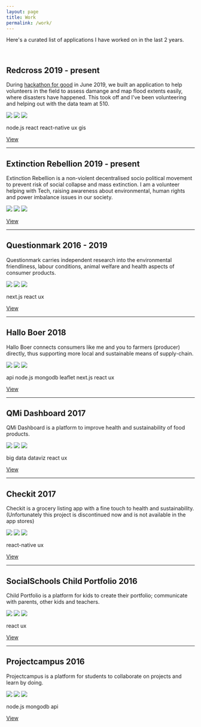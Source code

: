 ```yaml
---
layout: page
title: Work
permalink: /work/
---
```


Here's a curated list of applications I have worked on in the last 2 years.

<br/>

<h2 class="mt-0">
  Redcross
  <span class="post-meta pull-right">2019 - present</span>
</h2>

During [hackathon for good](https://www.hackathonforgood.org/) in June 2019, we built an application to help volunteers in the field to assess damange and map flood extents easily, where disasters have happened. This took off and I've been volunteering and helping out with the data team at 510.

<img class="img-portfolio" src="https://place-hold.it/200">
<img class="img-portfolio" src="https://place-hold.it/200">
<img class="img-portfolio" src="https://place-hold.it/200">

<p>
  <span class="tag">node.js</span>
  <span class="tag">react</span>
  <span class="tag">react-native</span>
  <span class="tag">ux</span>
  <span class="tag">gis</span>
</p>

<a href="https://510.global/">View</a>

---

<h2 class="mt-0">
  Extinction Rebellion
  <span class="post-meta pull-right">2019 - present</span>
</h2>

Extinction Rebellion is a non-violent decentralised socio political movement to prevent risk of social collapse and mass extinction. I am a volunteer helping with Tech, raising awareness about environmental, human rights and power imbalance issues in our society.

<img class="img-portfolio" src="https://place-hold.it/200">
<img class="img-portfolio" src="https://place-hold.it/200">
<img class="img-portfolio" src="https://place-hold.it/200">

<a href="https://extinctionrebellion.nl/">View</a>

---

<h2 class="mt-0">
  Questionmark
  <span class="post-meta pull-right">2016 - 2019</span>
</h2>

Questionmark carries independent research into the environmental friendliness, labour conditions, animal welfare and health aspects of consumer products.

<img class="img-portfolio" src="https://place-hold.it/200">
<img class="img-portfolio" src="https://place-hold.it/200">
<img class="img-portfolio" src="https://place-hold.it/200">

<p>
  <span class="tag">next.js</span>
  <span class="tag">react</span>
  <span class="tag">ux</span>
</p>

<a href="https://www.thequestionmark.org/">View</a>

---

<h2 class="mt-0">
  Hallo Boer
  <span class="post-meta pull-right">2018</span>
</h2>

Hallo Boer connects consumers like me and you to farmers (producer) directly, thus supporting more local and sustainable means of supply-chain.

<img class="img-portfolio" src="https://place-hold.it/200">
<img class="img-portfolio" src="https://place-hold.it/200">
<img class="img-portfolio" src="https://place-hold.it/200">

<p>
  <span class="tag">api</span>
  <span class="tag">node.js</span>
  <span class="tag">mongodb</span>
  <span class="tag">leaflet</span>
  <span class="tag">next.js</span>
  <span class="tag">react</span>
  <span class="tag">ux</span>
</p>

<a href="https://www.halloboer.org/">View</a>

---

<h2 class="mt-0">
  QMi Dashboard
  <span class="post-meta pull-right">2017</span>
</h2>

QMi Dashboard is a platform to improve health and sustainability of food products.

<img class="img-portfolio" src="https://place-hold.it/200">
<img class="img-portfolio" src="https://place-hold.it/200">
<img class="img-portfolio" src="https://place-hold.it/200">

<p>
  <span class="tag">big data</span>
  <span class="tag">dataviz</span>
  <span class="tag">react</span>
  <span class="tag">ux</span>
</p>

<a href="https://www.qmintelligence.com/product-performance-dashboard/">View</a>

---

<h2 class="mt-0">
  Checkit
  <span class="post-meta pull-right">2017</span>
</h2>

Checkit is a grocery listing app with a fine touch to health and sustainability. (Unfortunately this project is discontinued now and is not available in the app stores)

<img class="img-portfolio" src="https://place-hold.it/200">
<img class="img-portfolio" src="https://place-hold.it/200">
<img class="img-portfolio" src="https://place-hold.it/200">

<p>
  <span class="tag">react-native</span>
  <span class="tag">ux</span>
</p>

<a href="https://www.thequestionmark.org/blog/questionmark-lanceert-de-app-checkit">View</a>

---

<h2 class="mt-0">
  SocialSchools Child Portfolio
  <span class="post-meta pull-right">2016</span>
</h2>

Child Portfolio is a platform for kids to create their portfolio; communicate with parents, other kids and teachers.

<img class="img-portfolio" src="https://place-hold.it/200">
<img class="img-portfolio" src="https://place-hold.it/200">
<img class="img-portfolio" src="https://place-hold.it/200">

<p>
  <span class="tag">react</span>
  <span class="tag">ux</span>
</p>

<a href="https://www.socialschools.nl/leerlingportfolio/">View</a>

---

<h2 class="mt-0">
  Projectcampus
  <span class="post-meta pull-right">2016</span>
</h2>

Projectcampus is a platform for students to collaborate on projects and learn by doing.

<img class="img-portfolio" src="https://place-hold.it/200">
<img class="img-portfolio" src="https://place-hold.it/200">
<img class="img-portfolio" src="https://place-hold.it/200">

<p>
  <span class="tag">node.js</span>
  <span class="tag">mongodb</span>
  <span class="tag">api</span>
</p>

<a href="https://about.projectcamp.us/">View</a>
